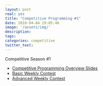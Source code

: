 ```yaml
---
layout: post
real: yes
title: "Competitive Programming #1"
date: 2018-04-04 19:05:46
image: '/assets/img/'
description:
tags:
categories: competitive
twitter_text:
---
```


Competitive Season #1

* [Competitive Programming Overview Slides](https://docs.google.com/presentation/d/1N5Ux39iMofP87Y5eGV4rHhqhhyZhfk67wDrxqxnZt24/edit?usp=sharing)
* [Basic Weekly Contest](https://a2oj.com/contest?ID=36120)
* [Advanced Weekly Contest](http://redprogramacioncompetitiva.com/contests/2018/03/)


